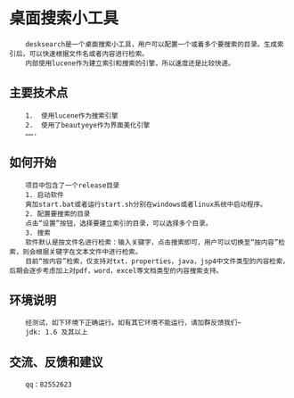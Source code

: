 桌面搜索小工具
=============================================
		desksearch是一个桌面搜索小工具，用户可以配置一个或着多个要搜索的目录。生成索引后，可以快速根据文件名或者内容进行检索。
		内部使用lucene作为建立索引和搜索的引擎，所以速度还是比较快递。

主要技术点
-----------------
		1.	使用lucene作为搜索引擎
		2.	使用了beautyeye作为界面美化引擎
		…….

如何开始
--------
		项目中包含了一个release目录
		1. 启动软件
		爽加start.bat或者运行start.sh分别在windows或者linux系统中启动程序。
		2. 配置要搜索的目录
		点击“设置”按钮，选择要建立索引的目录，可以选择多个目录。
		3. 搜索
		软件默认是按文件名进行检索：输入关键字，点击搜索即可，用户可以切换至“按内容”检索，则会根据关键字在文本文件中进行检索。
		目前“按内容”检索，仅支持对txt，properties，java，jsp4中文件类型的内容检索，后期会逐步考虑加上对pdf，word，excel等文档类型的内容搜索支持。		

		
环境说明
--------
		经测试，如下环境下正确运行。如有其它环境不能运行，请加群反馈我们~
		jdk: 1.6 及其以上
		
 

交流、反馈和建议
---------------
		qq：82552623

